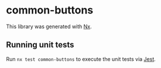 # common-buttons

This library was generated with [Nx](https://nx.dev).

## Running unit tests

Run `nx test common-buttons` to execute the unit tests via [Jest](https://jestjs.io).
